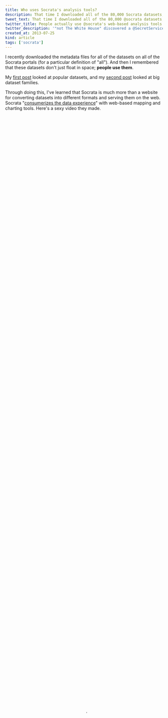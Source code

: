 ```yaml
---
title: Who uses Socrata's analysis tools?
description: That time I downloaded all of the 80,000 Socrata datasets, I also downloaded the 10,000 users.
tweet_text: That time I downloaded all of the 80,000 @socrata datasets, I also downloaded the 10,000 users.
twitter_title: People actually use @socrata's web-based analysis tools!
twitter_description: '"not The White House" discovered a @SecretService barbecue!'
created_at: 2013-07-25
kind: article
tags: ['socrata']
---
```

I recently downloaded the metadata files for all
of the datasets on all of the Socrata portals (for a particular definition
of "all"). And then I remembered that these datasets don't just float in
space; **people use them**.

My [first post](/!/socrata-summary) looked at popular datasets, and
my [second post](/!/socrata-genealogies) looked at big dataset families.

Through doing this, I've learned that Socrata is much more than a website
for converting datasets into different formats and serving them on the web.
Socrata "[consumerizes the data experience](http://www.socrata.com/open-innovation/)"
with web-based mapping and charting tools. Here's a sexy video they made.

<video controls="" id="wistia_1" preload="none" poster="http://embed.wistia.com/deliveries/d86ff91b0a3b280ee4fd5fea9b65993d1b250340.jpg?image_crop_resized=640x360" style="width: 100%; height: 100%; position: relative; display: block;"><source src="http://embed.wistia.com/deliveries/37d0ddf8aeb21db020b1059c10c62373c9140734/file.mp4" type="video/mp4"></video>


I live in this bubble of people who know how to use computers, so Socrata's
charting tools seem really clunky and stupid to me, but it turns out that
these clunky tools can be outrageously useful people who aren't strange like me.

[Nicole Neditch](https://twitter.com/nneditch) told me of one instance where someone in the Oakland government made a pie chart in
the Socrata data portal and embedded that in a blog. If Oakland hadn't been using Socrata,
the result probably would have been less exciting; Nicole said that the person probably
would have made a chart in Excel, exported that to a PDF and added a download link.

I wanted to find more people like this. That is, I want to see how people's approach to analysis
changes because of these web-based analysis tools that are strongly integrated
with both the data being analyzed and with web-based presentation formats.
So in this third post, I look at people who use Socrata's analysis tools substantially
and otherwise interestingly.

## The user data format
In order to do this analysis, I'm going to take user data from Socrata, and this
involves learning more about Socrata's API.

I'm still using the same 80,000 JSON files that I [downloaded](/!/socrata-summary) last month.
Each of these metadata files describes a Socrata [view](/!/socrata-genealogies#term-view).
Some of these JSON files are duplicates (because of
[federation](/!/socrata-genealogies#term-federation)),
so there are only about 50,000 unique views.
(And the other 30,000 are exact duplicates, so deduplicating was easy.)

![Diagram indicating that each view has one owner and one table author](<%= @item.identifier %>user-model.jpg)

Among the many fields in each JSON file are
fields are two fields related to the people who interacted with that view.
These fields are the `owner` and  `tableAuthor` fields. These fields are
both hashes/dictionaries/arrays with user information. For example, here's
mine.

    {
      "id" : "x73b-9d8f",
      "displayName" : "Thomas Levine",
      "emailUnsubscribed" : false,
      "privacyControl" : "login",
      "profileImageUrlLarge" : "/images/profile/0252/1851/govlab-experiment_large.jpg",
      "profileImageUrlMedium" : "/images/profile/0252/1851/govlab-experiment_thumb.jpg",
      "profileImageUrlSmall" : "/images/profile/0252/1851/govlab-experiment_tiny.jpg",
      "profileLastModified" : 1374508383,
      "screenName" : "Thomas Levine"
    }

### Owner
The `owner` field is quite straightforward; it's simply the person who
created the view, be it a
[dataset](/!/socrata-genealogies#term-dataset),
[filtered view](/!/socrata-genealogies#term-filtered-view),
[chart](/!/socrata-genealogies#term-chart-and-map) or
[whatever](/!/socrata-genealogies#term-other-view-types).

### Table Author
The `tableAuthor` field is the person who uploaded the
[table](/!/socrata-genealogies#term-table) (source data) associated
with the view. For datasets, this is the same as the owner, but for charts,
maps and filtered views, it might be different; one person may have uploaded
the data, and another person might have made the chart. "view", "dataset",
"map", "chart", "filtered view" and "table" all have rather special meanings
inside Socrata, so you should read my [post on that](/!/socrata-genealogies)
if the previous sentence didn't make sense.

## Extracting the user data
I already had a system for storing all of the Socrata metadata, so I just needed to write a
[sloppy function](https://github.com/tlevine/socrata-analysis/blob/e3d12254e928f986f1a83ed2099577e289048b94/numbers/run.py#L207)
to query it. This resulted in an SQLite3 database, which I converted to a
[CSV file](https://raw.github.com/tlevine/socrata-analysis/e3d12254e928f986f1a83ed2099577e289048b94/users.csv)
and read into R.

## Data summary
The user data frame schema looks like this.
(Ignore this block of gibberish if it scares you.)

    str(users)
    ## 'data.frame':	11833 obs. of  18 variables:
    ##  $ id                   : chr  "wivw-ajwk" "6b59-fhhh" "vigz-pjyi" "abb4-qtmc" ...
    ##  $ emailUnsubscribed    : int  0 0 0 0 0 0 0 0 0 0 ...
    ##  $ displayName          : chr  "Rory Martin" "Roman Russia" "svelz" "Tobit Sibol" ...
    ##  $ privacyControl       : chr  "login" "login" "login" "login" ...
    ##  $ n_tables             : int  1 1 0 1 1 2 2 1 1 0 ...
    ##  $ n_views              : int  1 1 2 1 1 221 2 1 1 1 ...
    ##  $ screenName           : chr  "Rory Martin" "Roman Russia" "svelz" "Tobit Sibol" ...
    ##  $ profileLastModified  : Date, format: NA NA ...
    ##  $ profileImageUrlMedium: chr  NA NA NA NA ...
    ##  $ profileImageUrlSmall : chr  NA NA NA NA ...
    ##  $ profileImageUrlLarge : chr  NA NA NA NA ...
    ##  $ n_rights             : int  NA NA NA NA NA NA NA NA NA NA ...
    ##  $ roleName             : chr  NA NA NA NA ...
    ##  $ flags                : chr  NA NA NA NA ...
    ##  $ privilegesDisabled   : int  NA NA NA NA NA NA NA NA NA NA ...
    ##  $ has.flag             : logi  FALSE FALSE FALSE FALSE FALSE FALSE ...
    ##  $ has.role             : logi  FALSE FALSE FALSE FALSE FALSE FALSE ...
    ##  $ more.tables          : logi  FALSE FALSE FALSE FALSE FALSE FALSE ...


### Missing data
Not everyone had all of the fields.

![plot of chunk missingness](figure/missingness.png){:.wide}

In particular, hardly anyone had flags, a profile image, rights or disabled privileges.

### How many views do people have?

![plot of chunk n.views](figure/n.views.png){:.wide}

Most users (7790 to be exact) have exactly one view.
Actually, there are probably even more with no views, but I don't have the
data on them.

That red one way off to the right is the Data.gov Program Management Office,
with 7618. 

### How many tables?

Let's make that same plot but for the number of tables. (A table is a raw
uploaded dataset, before any view filtering. A table can have many views,
and a view has only one table.) In this plot, I colored administrators and
publishers red.

![plot of chunk n_tables](figure/n_tables.png){:.wide}

That point off to the right is again the Data.gov Program Management Office.

### How many derived views?
When you upload a tabular data file to Socrata, Socrata creates a "table" and
a "dataset" view on that table. When you filter a view inside Socrata, Socrata
creates a new view but no new table. Thus, the difference between number of
tables and number of views tells us how many derived views people have made.
I think.

![plot of chunk n_derived](figure/n_derived.png){:.wide}

It also turns out that 65 users have more tables than views. This appears to be
mostly publishers. Maybe this is something about how the import API works that I
don't understand.

## Aside from data publishers and Socrata employees, who uses Socrata a lot?
I wanted to find people who have used Socrata a lot without being employed by
Socrata or data-publishing governments. I started out by trying to separate
employees of Socrata and data-publishers from everyone else. That was a bit
harder than you might expect.

### More tables than views
As I mentioned earlier, I didn't realize that it was possible to have more
tables than views. How does that happen?

#### An example
One case is [rseel](https://data.oregon.gov/profile/rseel/izyb-s78c?).
He is the author behind a private table, and 
[Cam Caldwell](http://www.socrata.com/company-info/leadership/), who works for Socrata, made 
[this view](https://data.oregon.gov/Health-Human-Services/WIC-Authorized-Vendors/5ew8-h6d9?)
based on that table. So some of the situations where people have tables but no views might
occur because of private views; the original dataset is private, and some views on that
dataset are public.

We care about this because this might be a way of identifying people who work
for data publishers. Considering that this private dataset is posted on Oregon's
portal and that a Socrata employee made a view based on it, I suspect that rseel
works for Oregon, or maybe Socrata.

#### More users like this
I looked at more of the users who had more tables than views.

    subset(users, n_tables > n_views)[c('displayName', 'roleName', 'flags', 'n_tables', 'n_views')]

I looked up a few of them with a search engine, and they mostly
[seem](http://www.linkedin.com/in/jkray)
[to](http://www.imaginaryrobots.net/resumes/Jesse_van_Herk_resume.pdf)
[be](http://www.linkedin.com/in/debraagagne)
[government](http://www.whitehouse.gov/champions/technology-and-innovation/waldo-jaquith)
[employees](http://waldo.jaquith.org/).
So I think I can count people as employees of data publishers or Socrata
if they have more tables than views.

### Role names
I noticed that most of the people in the above list have
`roleName` fields. Very few people have `roleName` fields, so
I think that people tend to have a `roleName` field
if and only if they work for data publishers. To investigate that,
let's look at the number of views that each person owns by the different
roles of user.

![plot of chunk views_by_role](figure/views_by_role.png){:.wide}

It looks like publishers and administrators make more views. Big surprise.
Moreover, few people have roles, and people with roles tend to have more data
than people without roles. This supports my suspicion that people with roles
are data publishers. To test that a bit more precisely, let's compare that to
my other suspected indicator of data-publisher-ness: Whether people have more
tables than views. Here's a plot of that.

![plot of chunk roleName_plot](figure/roleName_plot.png){:.wide}

If we want to get all statistical about it, we can run
Fisher's Exact test.

    fisher.test(table(users$n_tables > users$n_views, users$has.role))
    ## 
    ## 	Fisher's Exact Test for Count Data
    ## 
    ## data:  table(users$n_tables > users$n_views, users$has.role)
    ## p-value < 2.2e-16
    ## alternative hypothesis: true odds ratio is not equal to 1
    ## 95 percent confidence interval:
    ##   35.69 118.94
    ## sample estimates:
    ## odds ratio 
    ##      63.77

and find that these counts are indeed disproportionate. 

This is all to say that `roleName` appears to be a **decent indicator for "data publisher"**.

### Flags
In a similar vein, I looked at Socrata users with a `flags` field.
35 users have a non-empty `flags` field, and
the value of that field is `["admin"]` for all of these users.
Here are those users.

    users$has.flag <- !is.na(users$flags)
    subset(users, has.flag)["displayName"]
    ##               displayName
    ## rgff-7jh6     Doug McLeod
    ## g4md-3inp         chitang
    ## rqdg-xj2v           Clare
    ## p2g6-hzkg  Anthony Nowell
    ## 2bbf-kmrb  Marc Millstone
    ## 83hr-92mi   Kevin Merritt
    ## xpic-k57b     Chris Whong
    ## b5e4-d7x8          Jordan
    ## hmzy-ctip     Clint Tseng
    ## xtsj-wzxh   Roopa Prakash
    ## 4xtm-veev    MIchael Chui
    ## i7d8-sc4w   Chris Metcalf
    ## 86uf-6gqx     beth.blauer
    ## tm4c-rqum    Lilia Gutnik
    ## 2fra-n3vu        John Kew
    ## rj6s-jsfr       Will Pugh
    ## e9wa-d5y6 Giacomo Ferrari
    ## ipyd-bu8g          Adrian
    ## x5jh-tg6w      Hiko Naito
    ## 4tjb-bgqg      Anna Veldt
    ## 4qwc-qq8v         kfontes
    ## mvvk-izrz  Jeff Scherpelz
    ## iwnv-rtc2   Karin Hellman
    ## 8est-2umm           Sells
    ## 54cf-cqm2     Joe Pringle
    ## 7ef3-v99y   Paul Paradise
    ## nux4-azwn       bryantlau
    ## gyd7-94dj          mlouie
    ## 8vin-pcrv      amy winner
    ## eudm-snef             Saf
    ## bxv9-y9sr             rjm
    ## r5m2-5pds    Cam Caldwell
    ## tjtx-bges             anu
    ## zs8p-j3v5 Darrell Cabales
    ## vcvp-yass           Dylan

These appear to all be Socrata employees.

Hmm. Does anyone have both a `roleName` and a flag?

    subset(users, has.flag & has.role)[c("displayName", "roleName")]
    ##           displayName      roleName
    ## 86uf-6gqx beth.blauer administrator
    ## nux4-azwn   bryantlau administrator

[Beth](http://www.socrata.com/newsroom-article/government-innovator-beth-blauer-joins-socrata/)
and [Bryant](www.linkedin.com/in/bryantlau) are both
Socrata employees. I don't know why they have `roleName` fields.

Anyway, it looks like the **`flags` field is a decent proxy for "Socrata employee"**.

### Ordinary citizens
If having a `flags` field means you work for Socrata and
having a `roleName` means you work for a data publisher (a government, usually),
then maybe people with neither `flags` nor a `roleName` are the
citizens that Socrata is trying to empower.

#### No flags, no roles
Here are some users with neither flags nor roles.

    citizens <- subset(users, !has.flag & !has.role)
    columns <- c("displayName", "n_tables", "n_views")
    head(citizens[order(citizens$n_views, decreasing = T), columns])
    ##                                    displayName n_tables n_views
    ## vc35-nh3p                      Public Datasets      496     605
    ## v4c9-bc9b                              cpbride      242     498
    ## ugen-sv2k                                Scott        3     372
    ## w3yb-tyrd                                admin      296     340
    ## yahm-crqu U.S. Environmental Protection Agency       14     280
    ## rek6-gcru                           Sam S. Lee        2     221

Hmm okay they're not all ordinary citizens. For example,
"[Public Datasets](https://opendata.socrata.com/profile/Public-Datasets/vc35-nh3p)"
appears to be [recovery.gov](http://www.recovery.gov)'s open data initiative,
which is running on [opendata.socrata.com](https://opendata.socrata.com)
rather than on a separate portal.

#### Also no tables
Maybe we should also expect citizens not to have uploaded any tables.

    citizens <- subset(users, !has.flag & !has.role & n_tables == 0)
    head(citizens[order(citizens$n_views, decreasing = T), columns])
    ##                   displayName n_tables n_views
    ## jyr3-c2kp              Njbate        0     153
    ## cif6-aywu                CPHA        0     150
    ## teh5-ns3w Kenya Open Data Bot        0     144
    ## 4p9m-76ij               Tracy        0     100
    ## edap-jnwh     warren.kagarise        0      93
    ## aeze-ppu4                  NL        0      89

Now we're getting somewhere.

[Njbate](https://explore.data.gov/profile/Njbate/jyr3-c2kp?)
made a bunch of filtered views on the
[FEC Contributions dataset](https://explore.data.gov/Contributors/FEC-Contributions/4dkz-64bn).

[CPHA](https://data.baltimorecity.gov/profile/CPHA/cif6-aywu?)
made a bunch of filtered views on the
[Baltimore 311 request dataset](https://data.baltimorecity.gov/Community/311-Customer-Service-Requests/9agw-sxsr).

The [Kenya Open Data Bot](https://opendata.go.ke/profile/Kenya-Open-Data-Bot/teh5-ns3w?)
made a bunch of charts on a few different datasets.
These charts are quite popular, and they account for a quarter of Kenya's open data portal.

Anyway, I see a pattern here: Users with the most views
just made different filters on the same dataset.

#### With a profile image
Let's try this yet again, but this time, let's look only at people with profile images.

    citizens <- subset(users, !has.flag & !has.role & n_tables == 0 & !is.na(profileImageUrlLarge))
    columns <- c("displayName", "n_tables", "n_views")
    head(citizens[order(citizens$n_views, decreasing = T), columns], 10)
    ##                      displayName n_tables n_views
    ## aeze-ppu4                     NL        0      89
    ## 732w-crxq    not The White House        0      30
    ## 86yi-jydw               VinylFox        0      26
    ## ef7y-9vvy Dave Francis Rodrigues        0      25
    ## pieh-8cyx    Michael Christopher        0      21
    ## v8wk-qcyk           MrDataFerret        0       8
    ## fcg6-n5gt       David T. Andrews        0       7
    ## dpze-sudn         prasannalaldas        0       6
    ## aj2c-kiyh    Mitali Kumar Mathur        0       4
    ## e83w-vpb9        nolewalkingshaw        0       4

I ran queries like this to find what portals and data they used.

    subset(socrata, owner.id == 'aeze-ppu4')[c('portal', 'id', 'tableId', 'name', 'viewCount')]
    table(subset(socrata, owner.id == 'aeze-ppu4')$portal)

They look more like real people doing real analysis.

![Picture of not The White House](<%= @item.identifier %>profiles/not The White House.jpg)

[not The White House](https://explore.data.gov/profile/not-The-White-House/732w-crxq)
is "[w]ay more open and transparent than the official White House website."
It's another account that's just making filters on one dataset, but they're a bit more
creative, diverse and involved. Here are some of her popular views.

* [People who went on the West Wing tour](https://explore.data.gov/dataset/West-Wing-Tour/e8wt-55cb)
* [People who played basketball at the White House](https://explore.data.gov/dataset/People-who-played-basketball-at-the-White-House/a4h3-3v3x)
* [Secret Service BBQ](https://explore.data.gov/dataset/Secret-Service-BBQ/tgmj-eaig)

not The White House also has its own separate website, 
[whitehouse.gov1.info](http://whitehouse.gov1.info/),
which is a parody of the [official White House website](http://www.whitehouse.gov/).

![Picture of NL](<%= @item.identifier %>profiles/NL.jpg)

[NL](https://finances.worldbank.org/profile/NL/aeze-ppu4)
used to do a lot with World Bank data, though she hasn't for a few months.

She also has some views
[on databox.worldbank.org](https://databox.worldbank.org/profile/NL/aeze-ppu4),
which didn't show up in my list of Socrata portals.

![Picture of VinylFox](<%= @item.identifier %>profiles/VinylFox.jpg)

[VinylFox](https://data.baltimorecity.gov/profile/VinylFox/86yi-jydw?)
has also made a bunch of interesting filters on Baltimore data.
His website discusses this [a bit more](http://www.vinylfox.com/about/).
<!-- Talk to him. -->

![Picture of Dave Francis Rodrigues](<%= @item.identifier %>profiles/Dave Francis Rodrigues.jpg)

[Dave](https://finances.worldbank.org/profile/Dave-Francis-Rodrigues/ef7y-9vvy?)
has made a lot of filters and charts about India.
He also names his views really well. In particular, I like his hack of prefixing
all of the titles with "Dave\_"; this gets around how Socrata doesn't make it particularly
clear who created the view that you are looking at.

#### Everyone else
I looked at a few specific Socrata users who are doing interesting things,
but let's look a bit more broadly. The histogram below shows how many views
users have created. Here, I'm including people without profile pictures.

![plot of chunk citizen_views1](figure/citizen_views1.png){:.wide}

Here it is again, but leaving out the top ten users to make it easier to see.

![plot of chunk citizen_views2](figure/citizen_views2.png){:.wide}

As you might expect, most people make only one view.
In fact, there are probably even more users with no views.

I'm more concerned with the right side of the graph.
As we should expect, far fewer people have made 10 views than 1 view.
But look at the absolute counts. Only 411
users have made at least 10 views. Keep in mind that this includes
all of the users who have made a public view on any of the
60 portals; this number seems quite low.

Also keep in mind that that's *all* of the users with at least 10 views;
if we look at only the users whom I've identified as citizens, it drops
to 38, or fewer than one user per portal. Quite low.

## Conclusions, lessons, ideas, &c.

### API documentation
Most of my work on this is still just in figuring out what the API fields mean and documenting them.
Some of you reading this are probably building developer APIs, so keep this in
mind: If you don't document your API fully, some random person might come along
and document it for you, which might be highly embarrassing and/or highly convenient.

Now on to some more serious conclusions.

### Big users
I looked for users that published a lot of views.

Unsurprisingly, data publishers create lots of views. And Data.gov is crazy.

Aside from data publishers, there are a few accounts that make lots of filters
on the same dataset. These accounts might be bots; one of them is even called
the "Kenya Open Data Bot".

I found some accounts (not The White House, NL, VinylFox and Dave Francis
Rodrigues) that are making lots of diverse filters and maps with Socrata
in study of a particular topic. Are these the prime examples of "consumer"
data analysts, as Socrata aims to create?

On the other hand, publishing a lot of views isn't the only thing that means
that you use Socrata a lot.

### One portal
Very few of the big users that I discuss above uses more than one Socrata portal.
This certainly makes sense as Socrata open data portals are presented as if they're
separate installations of the software. You can use the same account for all of the
portals, but there's no obvious way to search across portals or get a list of all
of the portals.

I wonder whether people would use data from multiple portals if it were easier to
search across portals. I think someone should set up a Socrata portal that
federates all of the other portals; maybe people would use Socrata Open Data Portal
software differently if they could easily collect and analyze data from all of the portals.

On the other hand, maybe they wouldn't. A couple of the bigger users I found
were using World Bank data, and it's quite possible that the data in the other portals
aren't that relevant to them.

### People don't use Socrata that much.
If people are using Socrata's data analysis tools, we should expect lots of
views to be created.
Searching across all of the portals, I found fewer than 500 users with at
least 10 views. This is less than ten such users per portal, which doesn't
seem like a lot. And almost all of these users are data publishers or Socrata
employees, so hardly any citizens seem to be analyzing Socrata data.

### Or do they?
Maybe they're using the data and just not using Socrata's analysis tools.

I think that people get good at one way of using computers and then never learn other ways.
(I credit this theory to [Alec Story](https://plus.google.com/116070987814199239957/posts).)
This applies for my former neighbor who could check her email just fine with the old
email software but got confused when she got a new computer with a new version of the email software.
This also applies for people like me who are stuck using R because they know all sorts of
[magical R incantations](/!/r-spells-for-data-wizards) even though they know that
[R is completely insensible](https://stat.ethz.ch/pipermail/r-help/2010-September/252618.html).

Getting back to Socrata, I suspect that people are using the Socrata data to some
degree but that they're downloading the dataset manually analyzing it in Excel.
(And it would be cool to test this suspicion, but I haven't yet come up with a good way of doing that.)

If this is what is happening, it would be really cool to have stronger integrations
between Excel and Socrata. Currently, you just download a view in Excel format and then
open it. What if there were an Excel macro that would synchronize a table in Excel
with a view in Socrata? Or a plugin that would let you upload reports from Excel back
to Socrata?

### Maintaining the openness of data
If people are analyzing open data in Excel and then disseminating the findings as
paper documents, then we're not maintaining the openness of the data.
There are a lot of situations where the analyst wants the analysis to stay private,
but there are also a lot of situations where the analyst would love to share the
analysis publicly if only it were easier.

Much focus in open data is on opening existing silos on data. Let's also think about
how we can **prevent data from becoming siloed** in the first place.

## A request for data
I managed to find a few interesting users, but I'm somewhat disappointed.
The available data are quite coarse, and few variables are exposed.

On the other hand, portal administrators have do have access to these data! If you run a portal,
you should be studying these usage data in order to understand what data people are using,
how people are using it and how you can improve your open data offerings.
Even better, you should just open the usage data
[like Oregon did](https://data.oregon.gov/analytics) so I can do this for you.

If you administrate a portal, I want you to make your analytics page public.
And if you don't administrate a portal, I want you convince your local portal
administrator to. It's just one box in administrator dashboard that you need to click.

Open data!
